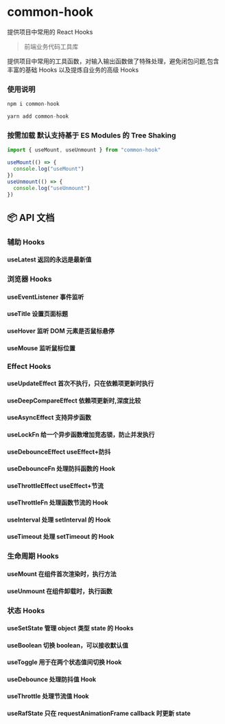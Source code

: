 # common-hook

提供项目中常用的 React Hooks

> 前端业务代码工具库

提供项目中常用的工具函数，对输入输出函数做了特殊处理，避免闭包问题,包含丰富的基础 Hooks 以及提炼自业务的高级 Hooks

### 使用说明

```js
npm i common-hook

```

```js
yarn add common-hook

```

### 按需加载 默认支持基于 ES Modules 的 Tree Shaking

```js
import { useMount, useUnmount } from "common-hook"

useMount(() => {
  console.log("useMount")
})
useUnmount(() => {
  console.log("useUnmount")
})
```

## :package: API 文档

### 辅助 Hooks

#### useLatest 返回的永远是最新值

### 浏览器 Hooks

#### useEventListener 事件监听

#### useTitle 设置页面标题

#### useHover 监听 DOM 元素是否鼠标悬停

#### useMouse 监听鼠标位置

### Effect Hooks

#### useUpdateEffect 首次不执行，只在依赖项更新时执行

#### useDeepCompareEffect 依赖项更新时,深度比较

#### useAsyncEffect 支持异步函数

#### useLockFn 给一个异步函数增加竞态锁，防止并发执行

#### useDebounceEffect useEffect+防抖

#### useDebounceFn 处理防抖函数的 Hook

#### useThrottleEffect useEffect+节流

#### useThrottleFn 处理函数节流的 Hook

#### useInterval 处理 setInterval 的 Hook

#### useTimeout 处理 setTimeout 的 Hook

### 生命周期 Hooks

#### useMount 在组件首次渲染时，执行方法

#### useUnmount 在组件卸载时，执行函数

### 状态 Hooks

#### useSetState 管理 object 类型 state 的 Hooks

#### useBoolean 切换 boolean，可以接收默认值

#### useToggle 用于在两个状态值间切换 Hook

#### useDebounce 处理防抖值 Hook

#### useThrottle 处理节流值 Hook

#### useRafState 只在 requestAnimationFrame callback 时更新 state

